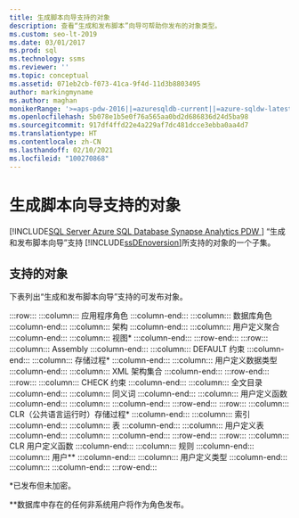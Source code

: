 ```yaml
---
title: 生成脚本向导支持的对象
description: 查看“生成和发布脚本”向导可帮助你发布的对象类型。
ms.custom: seo-lt-2019
ms.date: 03/01/2017
ms.prod: sql
ms.technology: ssms
ms.reviewer: ''
ms.topic: conceptual
ms.assetid: 071eb2cb-f073-41ca-9f4d-11d3b8803495
author: markingmyname
ms.author: maghan
monikerRange: '>=aps-pdw-2016||=azuresqldb-current||=azure-sqldw-latest||>=sql-server-2016||>=sql-server-linux-2017||=azuresqldb-mi-current'
ms.openlocfilehash: 5b078e1b5e0f76a565aa0bd2d686836d24d5ba98
ms.sourcegitcommit: 917df4ffd22e4a229af7dc481dcce3ebba0aa4d7
ms.translationtype: HT
ms.contentlocale: zh-CN
ms.lasthandoff: 02/10/2021
ms.locfileid: "100270868"
---
```

# <a name="objects-supported-by-the-generate-scripts-wizard"></a>生成脚本向导支持的对象
[!INCLUDE[SQL Server Azure SQL Database Synapse Analytics PDW ](../../includes/applies-to-version/sql-asdb-asdbmi-asa-pdw.md)]
  “生成和发布脚本向导”支持 [!INCLUDE[ssDEnoversion](../../includes/ssdenoversion-md.md)]所支持的对象的一个子集。  
  
## <a name="supported-objects"></a>支持的对象  
 下表列出“生成和发布脚本向导”支持的可发布对象。  
  
:::row:::
    :::column:::
        应用程序角色
    :::column-end:::
    :::column:::
        数据库角色
    :::column-end:::
    :::column:::
        架构
    :::column-end:::
    :::column:::
        用户定义聚合
    :::column-end:::
    :::column:::
        视图*
    :::column-end:::
:::row-end:::
:::row:::
    :::column:::
        Assembly
    :::column-end:::
    :::column:::
        DEFAULT 约束
    :::column-end:::
    :::column:::
        存储过程*
    :::column-end:::
    :::column:::
        用户定义数据类型
    :::column-end:::
    :::column:::
        XML 架构集合
    :::column-end:::
:::row-end:::
:::row:::
    :::column:::
        CHECK 约束
    :::column-end:::
    :::column:::
        全文目录
    :::column-end:::
    :::column:::
        同义词
    :::column-end:::
    :::column:::
        用户定义函数
    :::column-end:::
    :::column:::
    :::column-end:::
:::row-end:::
:::row:::
    :::column:::
        CLR（公共语言运行时）存储过程*
    :::column-end:::
    :::column:::
        索引
    :::column-end:::
    :::column:::
        表
    :::column-end:::
    :::column:::
        用户定义表
    :::column-end:::
    :::column:::
    :::column-end:::
:::row-end:::
:::row:::
    :::column:::
        CLR 用户定义函数
    :::column-end:::
    :::column:::
        规则
    :::column-end:::
    :::column:::
        用户**
    :::column-end:::
    :::column:::
        用户定义类型
    :::column-end:::
    :::column:::
    :::column-end:::
:::row-end:::

 *已发布但未加密。  
  
 **数据库中存在的任何非系统用户将作为角色发布。  
  
  
